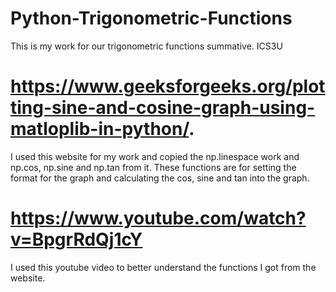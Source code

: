 # Python-Trigonometric-Functions

This is my work for our trigonometric functions summative. ICS3U

# https://www.geeksforgeeks.org/plotting-sine-and-cosine-graph-using-matloplib-in-python/. 

I used this website for my work and copied the np.linespace work and np.cos, np.sine and np.tan from it. These functions are for setting the format for the graph and calculating the cos, sine and tan into the graph. 

# https://www.youtube.com/watch?v=BpgrRdQj1cY

I used this youtube video to better understand the functions I got from the website. 
